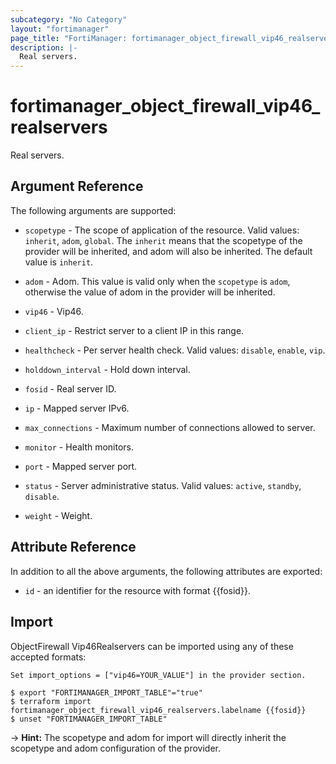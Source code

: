 ```yaml
---
subcategory: "No Category"
layout: "fortimanager"
page_title: "FortiManager: fortimanager_object_firewall_vip46_realservers"
description: |-
  Real servers.
---
```


# fortimanager_object_firewall_vip46_realservers
Real servers.

## Argument Reference


The following arguments are supported:

* `scopetype` - The scope of application of the resource. Valid values: `inherit`, `adom`, `global`. The `inherit` means that the scopetype of the provider will be inherited, and adom will also be inherited. The default value is `inherit`.
* `adom` - Adom. This value is valid only when the `scopetype` is `adom`, otherwise the value of adom in the provider will be inherited.
* `vip46` - Vip46.

* `client_ip` - Restrict server to a client IP in this range.
* `healthcheck` - Per server health check. Valid values: `disable`, `enable`, `vip`.

* `holddown_interval` - Hold down interval.
* `fosid` - Real server ID.
* `ip` - Mapped server IPv6.
* `max_connections` - Maximum number of connections allowed to server.
* `monitor` - Health monitors.
* `port` - Mapped server port.
* `status` - Server administrative status. Valid values: `active`, `standby`, `disable`.

* `weight` - Weight.


## Attribute Reference

In addition to all the above arguments, the following attributes are exported:
* `id` - an identifier for the resource with format {{fosid}}.

## Import

ObjectFirewall Vip46Realservers can be imported using any of these accepted formats:
```
Set import_options = ["vip46=YOUR_VALUE"] in the provider section.

$ export "FORTIMANAGER_IMPORT_TABLE"="true"
$ terraform import fortimanager_object_firewall_vip46_realservers.labelname {{fosid}}
$ unset "FORTIMANAGER_IMPORT_TABLE"
```
-> **Hint:** The scopetype and adom for import will directly inherit the scopetype and adom configuration of the provider.
